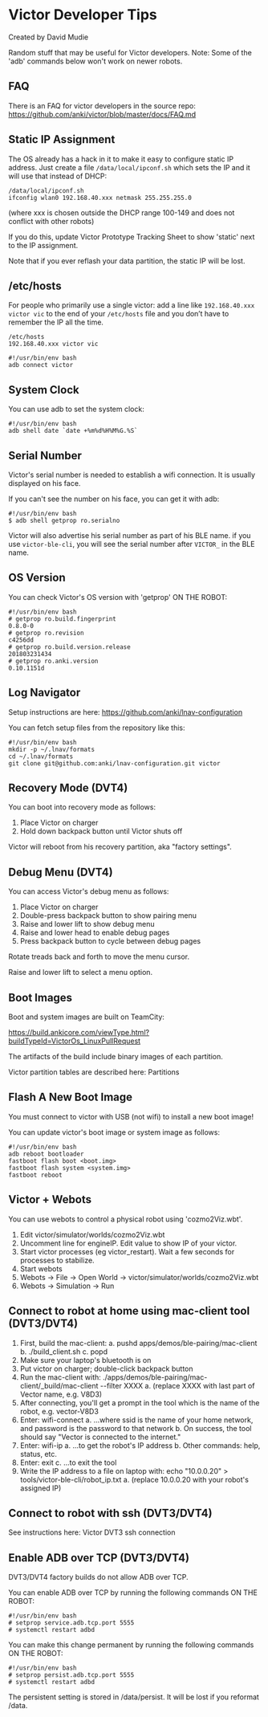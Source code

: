 # Victor Developer Tips

Created by David Mudie

Random stuff that may be useful for Victor developers.  Note:  Some of the 'adb' commands below won't work on newer robots.

## FAQ
There is an FAQ for victor developers in the source repo:
https://github.com/anki/victor/blob/master/docs/FAQ.md

## Static IP Assignment
The OS already has a hack in it to make it easy to configure static IP address. Just create a file `/data/local/ipconf.sh` which sets the IP and it will use that instead of DHCP:

```
/data/local/ipconf.sh
ifconfig wlan0 192.168.40.xxx netmask 255.255.255.0
```

(where xxx is chosen outside the DHCP range 100-149 and does not conflict with other robots)

If you do this, update Victor Prototype Tracking Sheet to show 'static' next to the IP assignment.


Note that if you ever reflash your data partition, the static IP will be lost.

## /etc/hosts

For people who primarily use a single victor: add a line like `192.168.40.xxx victor vic` to the end of your `/etc/hosts` file and you don’t have to remember the IP all the time.

```
/etc/hosts
192.168.40.xxx victor vic
```

```
#!/usr/bin/env bash
adb connect victor
```

## System Clock
You can use adb to set the system clock:

```
#!/usr/bin/env bash
adb shell date `date +%m%d%H%M%G.%S`
```

## Serial Number
Victor's serial number is needed to establish a wifi connection.  It is usually displayed on his face.

If you can't see the number on his face, you can get it with adb:

```
#!/usr/bin/env bash
$ adb shell getprop ro.serialno
```

Victor will also advertise his serial number as part of his BLE name.
if you use `victor-ble-cli`, you will see the serial number after `VICTOR_` in the BLE name.

## OS Version
You can check Victor's OS version with 'getprop' ON THE ROBOT:

```
#!/usr/bin/env bash
# getprop ro.build.fingerprint
0.8.0-0
# getprop ro.revision
c4256dd
# getprop ro.build.version.release
201803231434
# getprop ro.anki.version
0.10.1151d
```

## Log Navigator
Setup instructions are here: https://github.com/anki/lnav-configuration

You can fetch setup files from the repository like this:

```
#!/usr/bin/env bash
mkdir -p ~/.lnav/formats
cd ~/.lnav/formats
git clone git@github.com:anki/lnav-configuration.git victor
```

## Recovery Mode (DVT4)
You can boot into recovery mode as follows:

1. Place Victor on charger
2. Hold down backpack button until Victor shuts off

Victor will reboot from his recovery partition, aka "factory settings".

## Debug Menu (DVT4)
You can access Victor's debug menu as follows:

1. Place Victor on charger
2. Double-press backpack button to show pairing menu
3. Raise and lower lift to show debug menu
4. Raise and lower head to enable debug pages
5. Press backpack button to cycle between debug pages

Rotate treads back and forth to move the menu cursor.

Raise and lower lift to select a menu option.

## Boot Images
Boot and system images are built on TeamCity:

https://build.ankicore.com/viewType.html?buildTypeId=VictorOs_LinuxPullRequest

The artifacts of the build include binary images of each partition.

Victor partition tables are described here: Partitions

## Flash A New Boot Image
You must connect to victor with USB (not wifi) to install a new boot image!

You can update victor's boot image or system image as follows:

```
#!/usr/bin/env bash
adb reboot bootloader
fastboot flash boot <boot.img>
fastboot flash system <system.img>
fastboot reboot
```

## Victor + Webots
You can use webots to control a physical robot using 'cozmo2Viz.wbt'.

1. Edit victor/simulator/worlds/cozmo2Viz.wbt
2. Uncomment line for engineIP. Edit value to show IP of your victor.
3. Start victor processes (eg victor_restart). Wait a few seconds for processes to stabilize.
4. Start webots
5. Webots → File → Open World → victor/simulator/worlds/cozmo2Viz.wbt
6. Webots → Simulation → Run

## Connect to robot at home using mac-client tool (DVT3/DVT4)

1. First, build the mac-client:
    a. pushd apps/demos/ble-pairing/mac-client
    b. ./build_client.sh
    c. popd
2. Make sure your laptop's bluetooth is on
3. Put victor on charger; double-click backpack button
4. Run the mac-client with:  ./apps/demos/ble-pairing/mac-client/_build/mac-client --filter XXXX
    a. (replace XXXX with last part of Vector name, e.g. V8D3)
5. After connecting, you'll get a prompt in the tool which is the name of the robot, e.g. vector-V8D3
6. Enter:  wifi-connect <ssid> <password>
    a. ...where ssid is the name of your home network, and password is the password to that network
    b. On success, the tool should say "Vector is connected to the internet."
7. Enter:  wifi-ip
    a. ...to get the robot's IP address
    b. Other commands:  help, status, etc.
8. Enter:  exit
    c. ...to exit the tool
9. Write the IP address to a file on laptop with:  echo "10.0.0.20" > tools/victor-ble-cli/robot_ip.txt
   a. (replace 10.0.0.20 with your robot's assigned IP)

## Connect to robot with ssh (DVT3/DVT4)
See instructions here: Victor DVT3 ssh connection

## Enable ADB over TCP (DVT3/DVT4)
DVT3/DVT4 factory builds do not allow ADB over TCP.

You can enable ADB over TCP by running the following commands ON THE ROBOT:

```
#!/usr/bin/env bash
# setprop service.adb.tcp.port 5555
# systemctl restart adbd
```

You can make this change permanent by running the following commands ON THE ROBOT:

```
#!/usr/bin/env bash
# setprop persist.adb.tcp.port 5555
# systemctl restart adbd
```

The persistent setting is stored in /data/persist.  It will be lost if you reformat /data.

